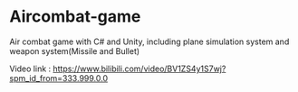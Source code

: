 # Aircombat-game
Air combat game with C# and Unity, including plane simulation system and weapon system(Missile and Bullet)

Video link : https://www.bilibili.com/video/BV1ZS4y1S7wj?spm_id_from=333.999.0.0
